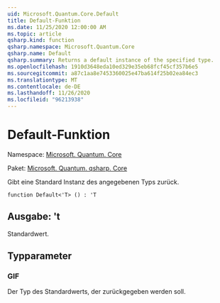 ```yaml
---
uid: Microsoft.Quantum.Core.Default
title: Default-Funktion
ms.date: 11/25/2020 12:00:00 AM
ms.topic: article
qsharp.kind: function
qsharp.namespace: Microsoft.Quantum.Core
qsharp.name: Default
qsharp.summary: Returns a default instance of the specified type.
ms.openlocfilehash: 1910d3648eda10ed329e35eb68fcf45cf357b6e5
ms.sourcegitcommit: a87c1aa8e7453360025e47ba614f25b02ea84ec3
ms.translationtype: MT
ms.contentlocale: de-DE
ms.lasthandoff: 11/26/2020
ms.locfileid: "96213938"
---
```

# <a name="default-function"></a>Default-Funktion

Namespace: [Microsoft. Quantum. Core](xref:Microsoft.Quantum.Core)

Paket: [Microsoft. Quantum. qsharp. Core](https://nuget.org/packages/Microsoft.Quantum.QSharp.Core)


Gibt eine Standard Instanz des angegebenen Typs zurück.

```qsharp
function Default<'T> () : 'T
```


## <a name="output--t"></a>Ausgabe: 't

Standardwert.

## <a name="type-parameters"></a>Typparameter

### <a name="t"></a>GIF

Der Typ des Standardwerts, der zurückgegeben werden soll.